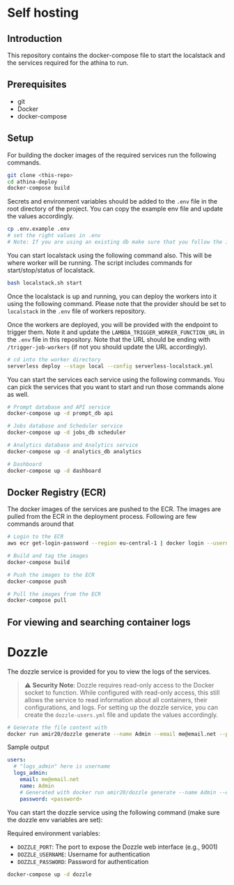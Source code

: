 # Self hosting

## Introduction
This repository contains the docker-compose file to start the localstack and the services required for the athina to run.

## Prerequisites
- git
- Docker
- docker-compose

## Setup
For building the docker images of the required services run the following commands.
    
```bash
git clone <this-repo>
cd athina-deploy
docker-compose build
```

Secrets and environment variables should be added to the `.env` file in the root directory of the project. You can copy the example env file and update the values accordingly. 

```bash
cp .env.example .env
# set the right values in .env
# Note: If you are using an existing db make sure that you follow the instructions in the .env file
```

You can start localstack using the following command also. This will be where worker will be running. The script includes commands for start/stop/status of localstack.

```bash
bash localstack.sh start
```

Once the localstack is up and running, you can deploy the workers into it using the following command. Please note that the provider should be set to `localstack` in the `.env` file of workers repository. 

Once the workers are deployed, you will be provided with the endpoint to trigger them. Note it and update the `LAMBDA_TRIGGER_WORKER_FUNCTION_URL` in the `.env` file in this repository. Note that the URL should be ending with `/trigger-job-workers` (if not you should update the URL accordingly).

```bash
# cd into the worker directory
serverless deploy --stage local --config serverless-localstack.yml
```

You can start the services each service using the following commands. You can pick the services that you want to start and run those commands alone as well.

```bash
# Prompt database and API service
docker-compose up -d prompt_db api

# Jobs database and Scheduler service
docker-compose up -d jobs_db scheduler

# Analytics database and Analytics service
docker-compose up -d analytics_db analytics

# Dashboard
docker-compose up -d dashboard
```

## Docker Registry (ECR)
The docker images of the services are pushed to the ECR. The images are pulled from the ECR in the deployment process. Following are few commands around that

```bash
# Login to the ECR
aws ecr get-login-password --region eu-central-1 | docker login --username AWS --password-stdin 867387325299.dkr.ecr.eu-central-1.amazonaws.com

# Build and tag the images
docker-compose build

# Push the images to the ECR
docker-compose push

# Pull the images from the ECR
docker-compose pull
```

## For viewing and searching container logs

# Dozzle
The dozzle service is provided for you to view the logs of the services. 

> ⚠️ **Security Note**: Dozzle requires read-only access to the Docker socket to function. 
> While configured with read-only access, this still allows the service to read information 
> about all containers, their configurations, and logs.
For setting up the dozzle service, you can create the `dozzle-users.yml` file and update the values accordingly.
```bash
# Generate the file content with
docker run amir20/dozzle generate --name Admin --email me@email.net --password secret logs_admin
```

Sample output
```yml
users:
  # "logs_admin" here is username
  logs_admin:
    email: me@email.net
    name: Admin
    # Generated with docker run amir20/dozzle generate --name Admin --email me@email.net --password secret logs_admin
    password: <password>
```

You can start the dozzle service using the following command (make sure the dozzle env variables are set):

Required environment variables:
- `DOZZLE_PORT`: The port to expose the Dozzle web interface (e.g., 9001)
- `DOZZLE_USERNAME`: Username for authentication
- `DOZZLE_PASSWORD`: Password for authentication
 
```bash
docker-compose up -d dozzle
```
